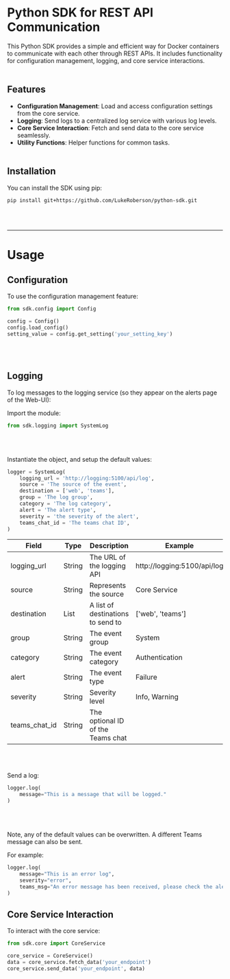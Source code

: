 # Python SDK for REST API Communication

This Python SDK provides a simple and efficient way for Docker containers to communicate with each other through REST APIs. It includes functionality for configuration management, logging, and core service interactions.
</br></br>


## Features

- **Configuration Management**: Load and access configuration settings from the core service.
- **Logging**: Send logs to a centralized log service with various log levels.
- **Core Service Interaction**: Fetch and send data to the core service seamlessly.
- **Utility Functions**: Helper functions for common tasks.
</br></br>


## Installation

You can install the SDK using pip:

```bash
pip install git+https://github.com/LukeRoberson/python-sdk.git
```
</br></br>



----
# Usage
## Configuration

To use the configuration management feature:

```python
from sdk.config import Config

config = Config()
config.load_config()
setting_value = config.get_setting('your_setting_key')
```
</br></br>


## Logging

To log messages to the logging service (so they appear on the alerts page of the Web-UI):


Import the module:

```python
from sdk.logging import SystemLog
```
</br></br>


Instantiate the object, and setup the default values:

```python
logger = SystemLog(
    logging_url = 'http://logging:5100/api/log',
    source = 'The source of the event',
    destination = ['web', 'teams'],
    group = 'The log group',
    category = 'The log category',
    alert = 'The alert type',
    severity = 'the severity of the alert',
    teams_chat_id = 'The teams chat ID',
)
```

| Field         | Type   | Description                       | Example                     |
| ------------- | ------ | --------------------------------- | --------------------------- |
| logging_url   | String | The URL of the logging API        | http://logging:5100/api/log |
| source        | String | Represents the source             | Core Service                |
| destination   | List   | A list of destinations to send to | ['web', 'teams']            |
| group         | String | The event group                   | System                      |
| category      | String | The event category                | Authentication              |
| alert         | String | The event type                    | Failure                     |
| severity      | String | Severity level                    | Info, Warning               |
| teams_chat_id | String | The optional ID of the Teams chat |                             |

</br></br>


Send a log:

```python
logger.log(
    message="This is a message that will be logged."
)
```
</br></br>

Note, any of the default values can be overwritten. A different Teams message can also be sent.

For example:

```python
logger.log(
    message="This is an error log",
    severity="error",
    teams_msg="An error message has been received, please check the alerts page.",
)
```


## Core Service Interaction

To interact with the core service:

```python
from sdk.core import CoreService

core_service = CoreService()
data = core_service.fetch_data('your_endpoint')
core_service.send_data('your_endpoint', data)
```
</br></br>


